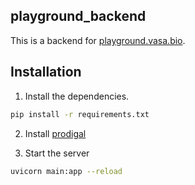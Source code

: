 ## playground_backend

This is a backend for [playground.vasa.bio](https://playground.vasa.bio).

## Installation

1. Install the dependencies.

```bash
pip install -r requirements.txt
```

2. Install [prodigal](https://github.com/hyattpd/prodigal/wiki/Installation)

3. Start the server

```bash
uvicorn main:app --reload
```
